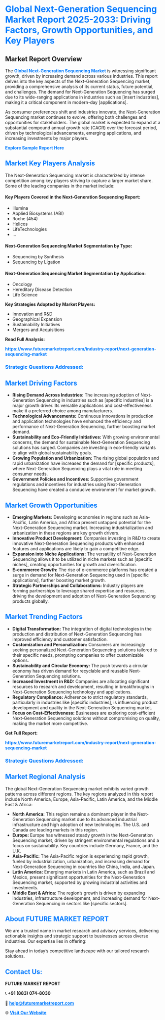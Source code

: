 <h1 style="color: #007BFF;">Global Next-Generation Sequencing Market Report 2025-2033: Driving Factors, Growth Opportunities, and Key Players</h1>

<section id="overview">
<h2>Market Report Overview</h2>
<p>The <a href="https://www.futuremarketreport.com/industry-report/next-generation-sequencing-market" style="color: #007BFF; text-decoration: none;"><strong>Global Next-Generation Sequencing Market</strong></a> is witnessing significant growth, driven by increasing demand across various industries. This report delves into the key aspects of the Next-Generation Sequencing market, providing a comprehensive analysis of its current status, future potential, and challenges. The demand for Next-Generation Sequencing has surged due to its wide-ranging applications in industries such as [insert industries], making it a critical component in modern-day [applications].</p>
<p>As consumer preferences shift and industries innovate, the Next-Generation Sequencing market continues to evolve, offering both challenges and opportunities for stakeholders. The global market is expected to expand at a substantial compound annual growth rate (CAGR) over the forecast period, driven by technological advancements, emerging applications, and increasing investments by major players.</p>
</section>

<section id="overview">
<p><a href="https://www.futuremarketreport.com/request-sample/reportId=84614" style="color: #007BFF; text-decoration: none;"><strong>Explore Sample Report Here</strong></a></p>
</section>

<section id="key-players">
<h2 style="color: #007BFF;">Market Key Players Analysis</h2>
<p>The Next-Generation Sequencing market is characterized by intense competition among key players striving to capture a larger market share. Some of the leading companies in the market include:</p>
<h4>Key Players Covered in the Next-Generation Sequencing Report:</h4>
<ul><li>Illumina</li><li>Applied Biosystems (ABI)</li><li>Roche (454)</li><li>Helicos</li><li>LifeTechnologies</li><li>...</li></ul>
<h4>Next-Generation Sequencing Market Segmentation by Type:</h4>
<ul><li>Sequencing by Synthesis</li><li>Sequencing by Ligation</li></ul>

<h4>Next-Generation Sequencing Market Segmentation by Application:</h4>
<ul><li>Oncology</li><li>Hereditary Disease Detection</li><li>Life Science</li></ul>
<p><strong>Key Strategies Adopted by Market Players:</strong></p>
<ul>
<li>Innovation and R&D</li>
<li>Geographical Expansion</li>
<li>Sustainability Initiatives</li>
<li>Mergers and Acquisitions</li>
</ul>
</section>

<section>
<p><strong>Read Full Analysis: </strong></p><a href="https://www.futuremarketreport.com/industry-report/next-generation-sequencing-market" style="color: #007BFF; text-decoration: none;"><strong>https://www.futuremarketreport.com/industry-report/next-generation-sequencing-market</strong></a>
<h3 style="color: #007BFF;">Strategic Questions Addressed:</h3>
</section>

<section id="driving-factors">
<h2 style="color: #007BFF;">Market Driving Factors</h2>
<ul>
<li><strong>Rising Demand Across Industries:</strong> The increasing adoption of Next-Generation Sequencing in industries such as [specific industries] is a major growth driver. Its versatile applications and cost-effectiveness make it a preferred choice among manufacturers.</li>
<li><strong>Technological Advancements:</strong> Continuous innovations in production and application technologies have enhanced the efficiency and performance of Next-Generation Sequencing, further boosting market demand.</li>
<li><strong>Sustainability and Eco-Friendly Initiatives:</strong> With growing environmental concerns, the demand for sustainable Next-Generation Sequencing solutions has surged. Companies are investing in eco-friendly variants to align with global sustainability goals.</li>
<li><strong>Growing Population and Urbanization:</strong> The rising global population and rapid urbanization have increased the demand for [specific products], where Next-Generation Sequencing plays a vital role in meeting consumer needs.</li>
<li><strong>Government Policies and Incentives:</strong> Supportive government regulations and incentives for industries using Next-Generation Sequencing have created a conducive environment for market growth.</li>
</ul>
</section>

<section id="growth-opportunities">
<h2 style="color: #007BFF;">Market Growth Opportunities</h2>
<ul>
<li><strong>Emerging Markets:</strong> Developing economies in regions such as Asia-Pacific, Latin America, and Africa present untapped potential for the Next-Generation Sequencing market. Increasing industrialization and urbanization in these regions are key growth drivers.</li>
<li><strong>Innovative Product Development:</strong> Companies investing in R&D to create innovative Next-Generation Sequencing products with enhanced features and applications are likely to gain a competitive edge.</li>
<li><strong>Expansion into Niche Applications:</strong> The versatility of Next-Generation Sequencing allows it to be utilized in niche markets such as [specific niches], creating opportunities for growth and diversification.</li>
<li><strong>E-commerce Growth:</strong> The rise of e-commerce platforms has created a surge in demand for Next-Generation Sequencing used in [specific applications], further boosting market growth.</li>
<li><strong>Strategic Partnerships and Collaborations:</strong> Industry players are forming partnerships to leverage shared expertise and resources, driving the development and adoption of Next-Generation Sequencing products globally.</li>
</ul>
</section>

<section id="trending-factors">
<h2 style="color: #007BFF;">Market Trending Factors</h2>
<ul>
<li><strong>Digital Transformation:</strong> The integration of digital technologies in the production and distribution of Next-Generation Sequencing has improved efficiency and customer satisfaction.</li>
<li><strong>Customization and Personalization:</strong> Consumers are increasingly seeking personalized Next-Generation Sequencing solutions tailored to their specific needs, prompting companies to offer customizable options.</li>
<li><strong>Sustainability and Circular Economy:</strong> The push towards a circular economy has driven demand for recyclable and reusable Next-Generation Sequencing solutions.</li>
<li><strong>Increased Investment in R&D:</strong> Companies are allocating significant resources to research and development, resulting in breakthroughs in Next-Generation Sequencing technology and applications.</li>
<li><strong>Regulatory Compliance:</strong> Adherence to strict regulatory standards, particularly in industries like [specific industries], is influencing product development and quality in the Next-Generation Sequencing market.</li>
<li><strong>Focus on Cost-Effectiveness:</strong> Businesses are exploring cost-efficient Next-Generation Sequencing solutions without compromising on quality, making the market more competitive.</li>
</ul>
</section>

<section>
<p><strong>Get Full Report: </strong></p><a href="https://www.futuremarketreport.com/industry-report/next-generation-sequencing-market" style="color: #007BFF; text-decoration: none;"><strong>https://www.futuremarketreport.com/industry-report/next-generation-sequencing-market</strong></a>
<h3 style="color: #007BFF;">Strategic Questions Addressed:</h3>
</section>


<section id="regional-analysis">
<h2 style="color: #007BFF;">Market Regional Analysis</h2>
<p>The global Next-Generation Sequencing market exhibits varied growth patterns across different regions. The key regions analyzed in this report include North America, Europe, Asia-Pacific, Latin America, and the Middle East & Africa:</p>
<ul>
<li><strong>North America:</strong> This region remains a dominant player in the Next-Generation Sequencing market due to its advanced industrial infrastructure and high adoption of new technologies. The U.S. and Canada are leading markets in this region.</li>
<li><strong>Europe:</strong> Europe has witnessed steady growth in the Next-Generation Sequencing market, driven by stringent environmental regulations and a focus on sustainability. Key countries include Germany, France, and the U.K.</li>
<li><strong>Asia-Pacific:</strong> The Asia-Pacific region is experiencing rapid growth, fueled by industrialization, urbanization, and increasing demand for Next-Generation Sequencing in countries like China, India, and Japan.</li>
<li><strong>Latin America:</strong> Emerging markets in Latin America, such as Brazil and Mexico, present significant opportunities for the Next-Generation Sequencing market, supported by growing industrial activities and investments.</li>
<li><strong>Middle East & Africa:</strong> The region’s growth is driven by expanding industries, infrastructure development, and increasing demand for Next-Generation Sequencing in sectors like [specific sectors].</li>
</ul>
</section>

<footer>
<h2 style="color: #007BFF;">About FUTURE MARKET REPORT</h2>
<p>We are a trusted name in market research and advisory services, delivering actionable insights and strategic support to businesses across diverse industries. Our expertise lies in offering:</p>

<p>Stay ahead in today’s competitive landscape with our tailored research solutions.</p>

<h2 style="color: #007BFF;">Contact Us:</h2>
<p><strong>FUTURE MARKET REPORT</strong></p>
<p>📞 <strong>+91 (883) 074-8030</strong></p>
<p>📧 <strong><a href="mailto:help@futuremarketreport.com" style="color: #007BFF;">help@futuremarketreport.com</a></strong></p>
<p>🌐 <strong><a href="https://www.futuremarketreport.com/" style="color: #007BFF;">Visit Our Website</a></strong></p>
</footer>